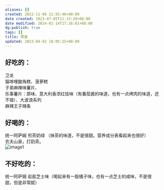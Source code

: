 ```yaml
---
aliases: []
created: 2022-11-06 21:55:46+08:00
date created: 2023-07-05T11:13:20+08:00
date modified: 2024-01-14T17:36:01+08:00
dg-publish: true
tags: []
title: 零食
updated: 2023-04-02 18:05:25+08:00
---
```


## 好吃的：
卫龙  
猫哆哩酸角糕、菠萝糕  
子弟麻辣味薯片、  
乐事薯片：原味、意大利香浓红烩味（有番茄酱的味道，也有一点烤肉的味道，还不错）、大波浪系列  
麻辣王子辣条

## 好喝的：
统一阿萨姆 煎茶奶绿 （抹茶的味道，不是很甜。营养成分表看起来也很好）  
农夫山泉，打奶茶。  
![image1](/img/user/resources/attachments/image1-19.jpeg)

## 不好吃的：
统一阿萨姆 岩盐芝士味（喝起来有一股橘子味，也有一点芝士的咸味，不是很甜，但是非常腻）